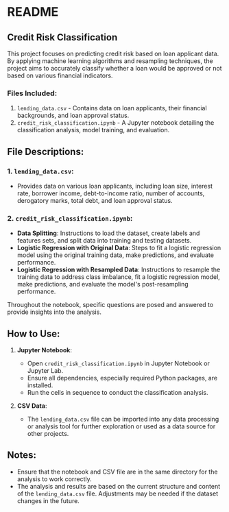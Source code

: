 # README

## Credit Risk Classification

This project focuses on predicting credit risk based on loan applicant data. By applying machine learning algorithms and resampling techniques, the project aims to accurately classify whether a loan would be approved or not based on various financial indicators.

### Files Included:

1. `lending_data.csv` - Contains data on loan applicants, their financial backgrounds, and loan approval status.
2. `credit_risk_classification.ipynb` - A Jupyter notebook detailing the classification analysis, model training, and evaluation.

## File Descriptions:

### 1. `lending_data.csv`:

- Provides data on various loan applicants, including loan size, interest rate, borrower income, debt-to-income ratio, number of accounts, derogatory marks, total debt, and loan approval status.

### 2. `credit_risk_classification.ipynb`:

- **Data Splitting**: Instructions to load the dataset, create labels and features sets, and split data into training and testing datasets.
- **Logistic Regression with Original Data**: Steps to fit a logistic regression model using the original training data, make predictions, and evaluate performance.
- **Logistic Regression with Resampled Data**: Instructions to resample the training data to address class imbalance, fit a logistic regression model, make predictions, and evaluate the model's post-resampling performance.

Throughout the notebook, specific questions are posed and answered to provide insights into the analysis.

## How to Use:

1. **Jupyter Notebook**:
   - Open `credit_risk_classification.ipynb` in Jupyter Notebook or Jupyter Lab.
   - Ensure all dependencies, especially required Python packages, are installed.
   - Run the cells in sequence to conduct the classification analysis.

2. **CSV Data**:
   - The `lending_data.csv` file can be imported into any data processing or analysis tool for further exploration or used as a data source for other projects.

## Notes:

- Ensure that the notebook and CSV file are in the same directory for the analysis to work correctly.
- The analysis and results are based on the current structure and content of the `lending_data.csv` file. Adjustments may be needed if the dataset changes in the future.
